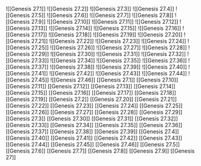 ![[Genesis 27.1]]
![[Genesis 27.2]]
![[Genesis 27.3]]
![[Genesis 27.4]]
![[Genesis 27.5]]
![[Genesis 27.6]]
![[Genesis 27.7]]
![[Genesis 27.8]]
![[Genesis 27.9]]
![[Genesis 27.10]]
![[Genesis 27.11]]
![[Genesis 27.12]]
![[Genesis 27.13]]
![[Genesis 27.14]]
![[Genesis 27.15]]
![[Genesis 27.16]]
![[Genesis 27.17]]
![[Genesis 27.18]]
![[Genesis 27.19]]
![[Genesis 27.20]]
![[Genesis 27.21]]
![[Genesis 27.22]]
![[Genesis 27.23]]
![[Genesis 27.24]]
![[Genesis 27.25]]
![[Genesis 27.26]]
![[Genesis 27.27]]
![[Genesis 27.28]]
![[Genesis 27.29]]
![[Genesis 27.30]]
![[Genesis 27.31]]
![[Genesis 27.32]]
![[Genesis 27.33]]
![[Genesis 27.34]]
![[Genesis 27.35]]
![[Genesis 27.36]]
![[Genesis 27.37]]
![[Genesis 27.38]]
![[Genesis 27.39]]
![[Genesis 27.40]]
![[Genesis 27.41]]
![[Genesis 27.42]]
![[Genesis 27.43]]
![[Genesis 27.44]]
![[Genesis 27.45]]
![[Genesis 27.46]]
[[Genesis 27.1]]
[[Genesis 27.10]]
[[Genesis 27.11]]
[[Genesis 27.12]]
[[Genesis 27.13]]
[[Genesis 27.14]]
[[Genesis 27.15]]
[[Genesis 27.16]]
[[Genesis 27.17]]
[[Genesis 27.18]]
[[Genesis 27.19]]
[[Genesis 27.2]]
[[Genesis 27.20]]
[[Genesis 27.21]]
[[Genesis 27.22]]
[[Genesis 27.23]]
[[Genesis 27.24]]
[[Genesis 27.25]]
[[Genesis 27.26]]
[[Genesis 27.27]]
[[Genesis 27.28]]
[[Genesis 27.29]]
[[Genesis 27.3]]
[[Genesis 27.30]]
[[Genesis 27.31]]
[[Genesis 27.32]]
[[Genesis 27.33]]
[[Genesis 27.34]]
[[Genesis 27.35]]
[[Genesis 27.36]]
[[Genesis 27.37]]
[[Genesis 27.38]]
[[Genesis 27.39]]
[[Genesis 27.4]]
[[Genesis 27.40]]
[[Genesis 27.41]]
[[Genesis 27.42]]
[[Genesis 27.43]]
[[Genesis 27.44]]
[[Genesis 27.45]]
[[Genesis 27.46]]
[[Genesis 27.5]]
[[Genesis 27.6]]
[[Genesis 27.7]]
[[Genesis 27.8]]
[[Genesis 27.9]]
[[Genesis 27]]
